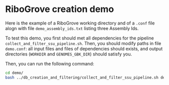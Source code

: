 # RiboGrove creation demo

Here is the example of a RiboGrove working directory and of a `.conf` file alogn with file `demo_assembly_ids.txt` listing three Assembly Ids.

To test this demo, you first should met all dependencies for the pipeline `collect_and_filter_ssu_pipeline.sh`. Then, you should modify paths in file `demo.conf`: all input files and files of dependencies should exists, and output directories (`WORKDIR` and `GENOMES_GBK_DIR`) should satisfy you.

Then, you can run the following command:

```bash
cd demo/
bash ../db_creation_and_filtering/collect_and_filter_ssu_pipeline.sh demo.conf
```
